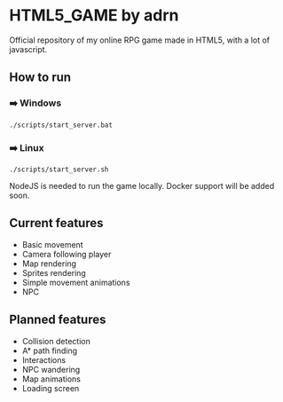 # HTML5_GAME by adrn
Official repository of my online RPG game made in HTML5, with a lot of javascript.

## How to run
### :arrow_right: Windows
`./scripts/start_server.bat`

### :arrow_right: Linux
`./scripts/start_server.sh`

NodeJS is needed to run the game locally. Docker support will be added soon.

## Current features

- Basic movement
- Camera following player
- Map rendering
- Sprites rendering
- Simple movement animations
- NPC

## Planned features

- Collision detection
- A* path finding
- Interactions
- NPC wandering
- Map animations
- Loading screen
